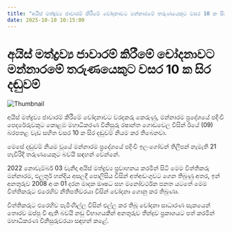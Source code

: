 ```yaml
---
title: "අයිස් මත්ද්‍රව්‍ය ජාවාරම් කිරීමේ චෝදනාවට මන්නාරමේ තරුණයෙකුට වසර 10 ක සිර දඬුවම්"
date: 2025-10-10 10:15:00
---
```


# අයිස් මත්ද්‍රව්‍ය ජාවාරම් කිරීමේ චෝදනාවට මන්නාරමේ තරුණයෙකුට වසර 10 ක සිර දඬුවම්

![Thumbnail](https://helakuru.sgp1.cdn.digitaloceanspaces.com/esana/images/lib/court-2[1].jpg)

අයිස් මත්ද්‍රව්‍ය ජාවාරම් කිරීමේ චෝදනාවට වරදකරු කෙරුණු, මන්නාරම ප්‍රදේශයේ පදිංචි පෙදරේරුවකුට කොළඹ මහාධිකරණ විනිසුරු රෂාන්ත ගොඩවෙල විසින් ඊයේ (09) බරපතළ වැඩ සහිත වසර 10 ක සිර දඬුවම් නියම කර තිබෙනවා.

මෙසේ දඬුවම් නියම වූයේ මන්නාරම ප්‍රදේශයේ පදිංචි ඉලංගෝවන් තිලීපන් නැමැති 21 හැවිරිදි තරුණයෙකුට බවයි සඳහන් වෙන්නේ.

2022 නොවැම්බර් 03 වැනිදා අයිස් මත්ද්‍රව්‍ය ප්‍රවාහනය කරමින් සිටි මෙම විත්තිකරු මන්නාරම, එලුතූර් හන්දිය අසලදී පොලිසිය විසින් අත්අඩංගුවට ගෙන තිබුණු අතර, ඉන් අනතුරුව 2008 අංක 01 දරන මාදක ඖෂධ සහ මනෝවර්ථක පනත යටතේ මෙම විත්තිකරුට එරෙහිව නීතිපතිවරයා විසින් චෝදනා ගොනු කර තිබුණා.

විත්තිකරුට එරෙහිව පැමිණිල්ල විසින් එල්ල කර තිබූ චෝදනා සාධාරණ සැකයෙන් තොරව ඔප්පු වී ඇති බවයි නඩු විභාගයකින් අනතුරුව තීන්දුව ප්‍රකාශයට පත් කරමින් මහාධිකරණ විනිසුරුවරයා සඳහන් කළේ.

